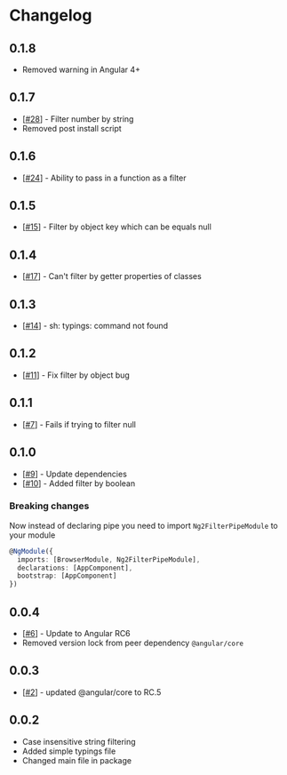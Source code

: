 # Changelog

## 0.1.8
* Removed warning in Angular 4+

## 0.1.7
* [[#28](https://github.com/VadimDez/ng2-filter-pipe/pull/28)] - Filter number by string
* Removed post install script

## 0.1.6
* [[#24](https://github.com/VadimDez/ng2-filter-pipe/pull/24)] - Ability to pass in a function as a filter

## 0.1.5
* [[#15](https://github.com/VadimDez/ng2-filter-pipe/issues/15)] - Filter by object key which can be equals null

## 0.1.4
* [[#17](https://github.com/VadimDez/ng2-filter-pipe/issues/17)] - Can't filter by getter properties of classes

## 0.1.3
* [[#14](https://github.com/VadimDez/ng2-filter-pipe/issues/14)] - sh: typings: command not found

## 0.1.2
* [[#11](https://github.com/VadimDez/ng2-filter-pipe/issues/11)] - Fix filter by object bug

## 0.1.1
* [[#7](https://github.com/VadimDez/ng2-filter-pipe/issues/7)] - Fails if trying to filter null

## 0.1.0
* [[#9](https://github.com/VadimDez/ng2-filter-pipe/issues/9)] - Update dependencies
* [[#10](https://github.com/VadimDez/ng2-filter-pipe/issues/10)] - Added filter by boolean

### Breaking changes
Now instead of declaring pipe you need to import `Ng2FilterPipeModule` to your module
```ts
@NgModule({
  imports: [BrowserModule, Ng2FilterPipeModule],
  declarations: [AppComponent],
  bootstrap: [AppComponent]
})
```


## 0.0.4

* [[#6](https://github.com/VadimDez/ng2-filter-pipe/issues/6)] - Update to Angular RC6
* Removed version lock from peer dependency `@angular/core`


## 0.0.3

* [[#2](https://github.com/VadimDez/ng2-filter-pipe/issues/2)] - updated @angular/core to RC.5

## 0.0.2

* Case insensitive string filtering
* Added simple typings file
* Changed main file in package